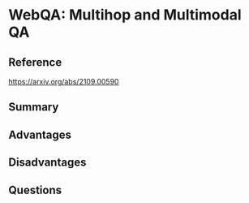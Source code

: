 # WebQA: Multihop and Multimodal QA
## Reference

https://arxiv.org/abs/2109.00590

## Summary

## Advantages

## Disadvantages

## Questions
